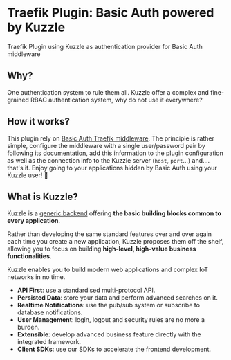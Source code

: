 # Traefik Plugin: Basic Auth powered by Kuzzle
Traefik Plugin using Kuzzle as authentication provider for Basic Auth middleware

## Why?

One authentication system to rule them all. Kuzzle offer a complex and fine-grained RBAC authentication system, why do not use it everywhere? 

## How it works?

This plugin rely on [Basic Auth Traefik middleware](https://doc.traefik.io/traefik/middlewares/basicauth/).
The principle is rather simple, configure the middleware with a single user/password pair by following its [documentation](https://doc.traefik.io/traefik/middlewares/basicauth/), add this information to the plugin configuration as well as the connection info to the Kuzzle server (`host`, `port`...) and.... that's it. Enjoy going to your applications hidden by Basic Auth using your Kuzzle user! :tada:

## What is Kuzzle?

Kuzzle is a [generic backend](https://docs.kuzzle.io/core/2/guides/introduction/general-purpose-backend/) offering **the basic building blocks common to every application**.

Rather than developing the same standard features over and over again each time you create a new application, Kuzzle proposes them off the shelf, allowing you to focus on building **high-level, high-value business functionalities**.

Kuzzle enables you to build modern web applications and complex IoT networks in no time.

* **API First**: use a standardised multi-protocol API.
* **Persisted Data**: store your data and perform advanced searches on it.
* **Realtime Notifications**: use the pub/sub system or subscribe to database notifications.
* **User Management**: login, logout and security rules are no more a burden.
* **Extensible**: develop advanced business feature directly with the integrated framework.
* **Client SDKs**: use our SDKs to accelerate the frontend development.


